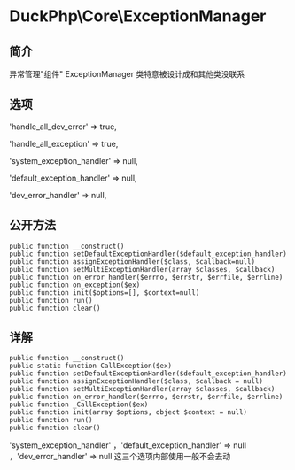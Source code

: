# DuckPhp\Core\ExceptionManager

## 简介
异常管理"组件" ExceptionManager 类特意被设计成和其他类没联系


## 选项
'handle_all_dev_error' => true,


'handle_all_exception' => true,

'system_exception_handler' => null,

'default_exception_handler' => null,

'dev_error_handler' => null,

## 公开方法

    public function __construct()
    public function setDefaultExceptionHandler($default_exception_handler)
    public function assignExceptionHandler($class, $callback=null)
    public function setMultiExceptionHandler(array $classes, $callback)
    public function on_error_handler($errno, $errstr, $errfile, $errline)
    public function on_exception($ex)
    public function init($options=[], $context=null)
    public function run()
    public function clear()
## 详解

    public function __construct()
    public static function CallException($ex)
    public function setDefaultExceptionHandler($default_exception_handler)
    public function assignExceptionHandler($class, $callback = null)
    public function setMultiExceptionHandler(array $classes, $callback)
    public function on_error_handler($errno, $errstr, $errfile, $errline)
    public function _CallException($ex)
    public function init(array $options, object $context = null)
    public function run()
    public function clear()
    


'system_exception_handler' ，'default_exception_handler' => null ，'dev_error_handler' => null 这三个选项内部使用一般不会去动
